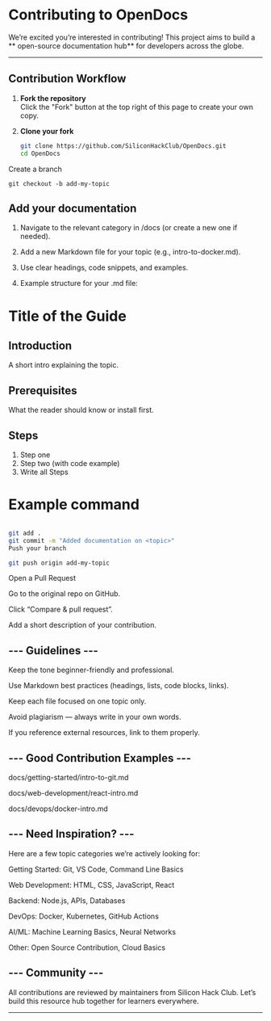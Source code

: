 # Contributing to OpenDocs

We’re excited you’re interested in contributing! 
This project aims to build a ** open-source documentation hub** for developers across the globe.

---

##  Contribution Workflow

1. **Fork the repository**  
   Click the "Fork" button at the top right of this page to create your own copy.

2. **Clone your fork**  
   ```bash
   git clone https://github.com/SiliconHackClub/OpenDocs.git
   cd OpenDocs
Create a branch

```
git checkout -b add-my-topic
```
## Add your documentation

1. Navigate to the relevant category in /docs (or create a new one if needed).

2. Add a new Markdown file for your topic (e.g., intro-to-docker.md).

3. Use clear headings, code snippets, and examples.
  
4. Example structure for your .md file:

# Title of the Guide

## Introduction
A short intro explaining the topic.

## Prerequisites
What the reader should know or install first.

## Steps
1. Step one
2. Step two (with code example)
3. Write all Steps


# Example command
```bash

git add .
git commit -m "Added documentation on <topic>"
Push your branch

git push origin add-my-topic
```
Open a Pull Request

Go to the original repo on GitHub.

Click “Compare & pull request”.

Add a short description of your contribution.

## --- Guidelines ---
Keep the tone beginner-friendly and professional.

Use Markdown best practices (headings, lists, code blocks, links).

Keep each file focused on one topic only.

Avoid plagiarism — always write in your own words.

If you reference external resources, link to them properly.

## --- Good Contribution Examples ---
docs/getting-started/intro-to-git.md

docs/web-development/react-intro.md

docs/devops/docker-intro.md

## --- Need Inspiration? ---
Here are a few topic categories we’re actively looking for:

Getting Started: Git, VS Code, Command Line Basics

Web Development: HTML, CSS, JavaScript, React

Backend: Node.js, APIs, Databases

DevOps: Docker, Kubernetes, GitHub Actions

AI/ML: Machine Learning Basics, Neural Networks

Other: Open Source Contribution, Cloud Basics

## --- Community ---
All contributions are reviewed by maintainers from Silicon Hack Club.
Let’s build this resource hub together for learners everywhere.


---
